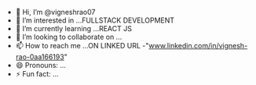 - 👋 Hi, I’m @vigneshrao07
- 👀 I’m interested in ...FULLSTACK DEVELOPMENT
- 🌱 I’m currently learning ...REACT JS
- 💞️ I’m looking to collaborate on ...
- 📫 How to reach me ...ON LINKED URL -"www.linkedin.com/in/vignesh-rao-0aa166193"
- 😄 Pronouns: ...
- ⚡ Fun fact: ...

<!---
vigneshrao07/vigneshrao07 is a ✨ special ✨ repository because its `README.md` (this file) appears on your GitHub profile.
You can click the Preview link to take a look at your changes.
--->
